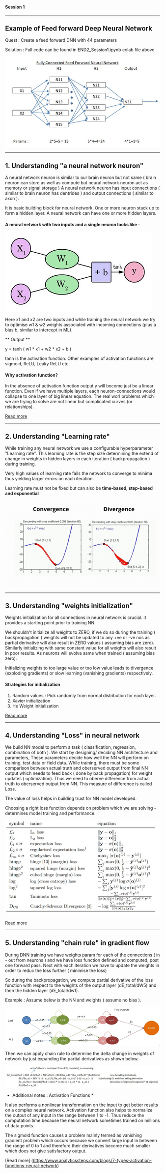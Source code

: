 #### Session 1 
***
## Example of Feed forward Deep Neural Network 

Quest 		: Create a feed forward DNN with 44 parameters

Solution 	: Full code can be found in END2_Session1.ipynb colab file above

![plot](./images_readme/44params.JPG)

***
## 1. Understanding "a neural network neuron"

A neural network neuron is similar to our brain neuron but not same ( brain neuron can store as well as compute but neural network neuron act as memory or signal storage )
A neural network neuron has input connections ( similar to brain neuron has dentrides ) and output connections ( similar to axon ).


It is basic building block for neural network. One or more neuron stack up to form a hidden layer. 
A neural network can have one or more hidden layers.

#### A neural network with two inputs and a single neuron looks like -

![](./images_readme/neuralnet_aneuron.jpg )

Here x1 and x2 are two inputs and while training the neural network we try to optimise w1 & w2 weights associated with incoming connections (plus a bias b, similar to intercept in ML).

** Output **

y = tanh ( w1 * x1 + w2 * x2 + b )

tanh is the activation function. Other examples of activation functions are sigmoid, ReLU,  Leaky ReLU etc.

#### Why activation function?

In the absence of activation function output y will become just be a linear function. Even if we have 
multiple layers, each neuron-connections would collapse to one layer of big linear equation. The real worl problems
which we are trying to solve are not linear but complicated curves (or relationships).



[Read more](https://jalammar.github.io/visual-interactive-guide-basics-neural-networks/)

***
## 2. Understanding "Learning rate"

While training any neural network we use a configurable hyperparameter "Learning rate". 
This learning rate is the step size determining the extend of change in weights in hidden layers in each iteration ( backpropagation ) during training.

Very high values of learning rate fails the network to converge to minima thus yielding larger errors on each iteration.

Learning rate must not be fixed but can also be **time-based, step-based and exponential**

![plot](./images_readme/learning_rate.gif)


***
## 3. Understanding "weights initialization"

Weights initialization for all connections in neural network is crucial. It provides a starting point prior to training NN.

We shouldn't initialize all weights to ZERO, if we do so during the training ( backpropagation ) weights will not be updated to any +ve or -ve nos as partial derivative will also result in ZERO values
( assuming bias are zero).
Similarly initializing with same constant value for all weights will also result in poor results. As neurons will evolve same when trained ( assuming bias zero).

Initializing weights to too large value or too low value leads to divergence (exploding gradients) or 
slow learning (vanishing gradients) respectively.

#### Strategies for initialization

1. Random values : Pick randomly from normal distribution for each layer.
2. Xavier initialization
3. He Weight initialization

[Read more](https://www.deeplearning.ai/ai-notes/initialization/)

***
## 4. Understanding "Loss" in neural network

We build NN model to perform a task ( classification, regression, combination of both ). We start by designing/ deciding NN architecture and parameters, 
These parameters decide how well the NN will perform on training, test data or field data.
While training, there must be some comparison between actual truth and oberserved output from final NN output which needs to feed back ( done by back propagation)
for weight updates ( optimization). 
Thus we need to oberve difference from actual truth to oberserved output from NN. This measure of difference is called Loss. 

The value of loss helps in building trust for NN model developed.

Choosing a right loss function depends on problem which we are solving - determines model training and performance.

![plot](./images_readme/lossfunc.JPG)

[Read more](https://www.deeplearning.ai/ai-notes/optimization/)


***
## 5. Understanding "chain rule" in gradient flow

During DNN training we have weights param for each of the connections ( in - out from neurons ) and we have
loss function defined and computed, post one forward pass. Next with each iteration we have to update the weights in order to reduc the loss further ( minimise the 
loss)

So during the backpropagation, we compute partial derivative of the loss function 
with respect to the weights of the output layer (dE_total/dW5) and then the hidden layer 
(dE_total/dw1). 

Example : Assume below is the NN and weights ( assume no bias ).

![plot](./images_readme/chainrule_fig.JPG)

Then we can apply chain rule to determine the delta change in weights of network by just expanding the 
partial derivatives as shown below.

![plot](./images_readme/chainrule_equation.JPG)




* Additional notes : Activation Functions *
 
It also performs a nonlinear transformation on the input to get better results on a complex neural network.
Activation function also helps to normalize the output of any input in the range between 1 to -1. Thus reduce the computation time because the neural network sometimes trained on millions of data points.

The sigmoid function causes a problem mainly termed as vanishing gradient problem which occurs because we convert large input in between the range of 0 to 1 and therefore their derivatives become much smaller which does not give satisfactory output.

[Read more] (https://www.analyticssteps.com/blogs/7-types-activation-functions-neural-network)